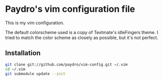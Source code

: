 # Paydro's vim configuration file

This is my vim configuration.

The default colorscheme used is a copy of Textmate's idleFingers
theme. I tried to match the color scheme as closely as possible, but
it's not perfect.

## Installation

```sh
git clone git://github.com/paydro/vim-config.git ~/.vim
cd ~/.vim
git submodule update --init
```
